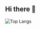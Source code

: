 ## Hi there 👋

![Top Langs](https://github-readme-stats.vercel.app/api/top-langs/?username=Satyam1Vishwakarma&layout=compact&theme=radical)
